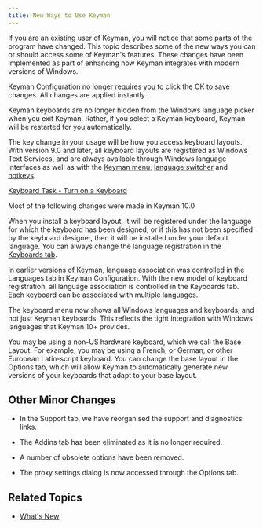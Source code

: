 ```yaml
---
title: New Ways to Use Keyman
---
```


If you are an existing user of Keyman, you will notice that some parts
of the program have changed. This topic describes some of the new ways
you can or should access some of Keyman's features. These changes have
been implemented as part of enhancing how Keyman integrates with modern
versions of Windows.

Keyman Configuration no longer requires you to click the OK to save
changes. All changes are applied instantly.

Keyman keyboards are no longer hidden from the Windows language picker
when you exit Keyman. Rather, if you select a Keyman keyboard, Keyman
will be restarted for you automatically.

The key change in your usage will be how you access keyboard layouts.
With version 9.0 and later, all keyboard layouts are registered as
Windows Text Services, and are always available through Windows language
interfaces as well as with the [Keyman menu](#basic_traymenu), [language
switcher](#basic_languageswitcher) and [hotkeys](#basic_hotkeys_tab).

[Keyboard Task - Turn on a Keyboard](enable_keyboard)

Most of the following changes were made in Keyman 10.0

When you install a keyboard layout, it will be registered under the
language for which the keyboard has been designed, or if this has not
been specified by the keyboard designer, then it will be installed under
your default language. You can always change the language registration
in the [Keyboards tab](#basic_keyboards_tab).

In earlier versions of Keyman, language association was controlled in
the Languages tab in Keyman Configuration. With the new model of
keyboard registration, all language association is controlled in the
Keyboards tab. Each keyboard can be associated with multiple languages.

The keyboard menu now shows all Windows languages and keyboards, and not
just Keyman keyboards. This reflects the tight integration with Windows
languages that Keyman 10+ provides.

You may be using a non-US hardware keyboard, which we call the Base
Layout. For example, you may be using a French, or German, or other
European Latin-script keyboard. You can change the base layout in the
Options tab, which will allow Keyman to automatically generate new
versions of your keyboards that adapt to your base layout.

## Other Minor Changes

-   In the Support tab, we have reorganised the support and diagnostics
    links.

<!-- -->

-   The Addins tab has been eliminated as it is no longer required.

<!-- -->

-   A number of obsolete options have been removed.

<!-- -->

-   The proxy settings dialog is now accessed through the Options tab.

## Related Topics

-   [What's New](../about/whatsnew)
